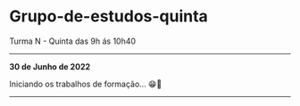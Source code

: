 # Grupo-de-estudos-quinta
Turma N - Quinta das 9h ás 10h40

---

**30 de Junho de 2022** 

Iniciando os trabalhos de formação... 😁🤞


---
